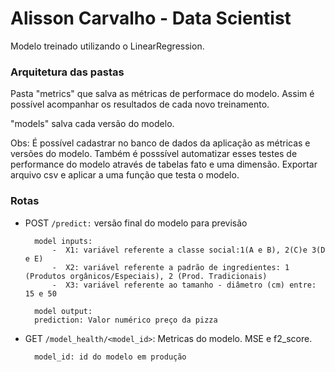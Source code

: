 # Alisson Carvalho - Data Scientist

Modelo treinado utilizando o LinearRegression. 

### Arquitetura das pastas
Pasta "metrics" que salva as métricas de performace do modelo. Assim é possível acompanhar os resultados de cada novo treinamento.

"models" salva cada versão do modelo.

Obs: É possível cadastrar no banco de dados da aplicação as métricas e versões do modelo.
Também é posssível automatizar esses testes de performance do modelo através de tabelas fato e uma dimensão. Exportar
arquivo csv e aplicar a uma função que testa o modelo.

### Rotas
- POST
    ```/predict:``` versão final do modelo para previsão
        
        model inputs:
            -  X1: variável referente a classe social:1(A e B), 2(C)e 3(D e E)
            -  X2: variável referente a padrão de ingredientes: 1 (Produtos orgânicos/Especiais), 2 (Prod. Tradicionais)
            -  X3: variável referente ao tamanho - diâmetro (cm) entre: 15 e 50
        
        model output: 
        prediction: Valor numérico preço da pizza

- GET
    ```/model_health/<model_id>```: Metricas do modelo. MSE e f2_score. 
        
        model_id: id do modelo em produção